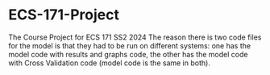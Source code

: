 # ECS-171-Project
The Course Project for ECS 171 SS2 2024
The reason there is two code files for the model is that they had to be run on different systems: one has the model code with results and graphs code, the other has the model code with Cross Validation code (model code is the same in both).
